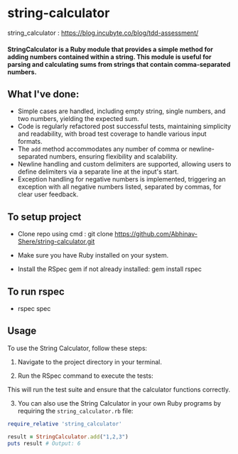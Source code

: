 # string-calculator
 string_calculator : https://blog.incubyte.co/blog/tdd-assessment/

#### StringCalculator is a Ruby module that provides a simple method for adding numbers contained within a string. This module is useful for parsing and calculating sums from strings that contain comma-separated numbers.

## What I've done: 
- Simple cases are handled, including empty string, single numbers, and two numbers, yielding the expected sum.
- Code is regularly refactored post successful tests, maintaining simplicity and readability, with broad test coverage to handle various input formats.
- The `add` method accommodates any number of comma or newline-separated numbers, ensuring flexibility and scalability.
- Newline handling and custom delimiters are supported, allowing users to define delimiters via a separate line at the input's start.
- Exception handling for negative numbers is implemented, triggering an exception with all negative numbers listed, separated by commas, for clear user feedback.

## To setup project
- Clone repo using cmd : git clone https://github.com/Abhinav-Shere/string-calculator.git
- Make sure you have Ruby installed on your system.

- Install the RSpec gem if not already installed: gem install rspec

## To run rspec 
- rspec spec

## Usage

To use the String Calculator, follow these steps:

1. Navigate to the project directory in your terminal.

2. Run the RSpec command to execute the tests:

This will run the test suite and ensure that the calculator functions correctly.

3. You can also use the String Calculator in your own Ruby programs by requiring the `string_calculator.rb` file:

```ruby
require_relative 'string_calculator'

result = StringCalculator.add("1,2,3")
puts result # Output: 6
